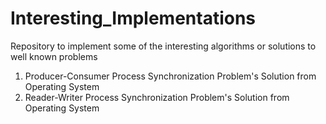 # Interesting_Implementations
Repository to implement some of the interesting algorithms or solutions to well known problems
1. Producer-Consumer Process Synchronization Problem's Solution from Operating System
2. Reader-Writer Process Synchronization Problem's Solution from Operating System
